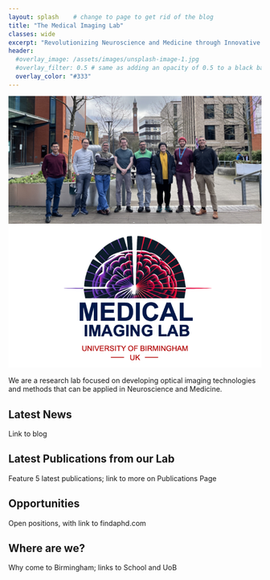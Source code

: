 ```yaml
---
layout: splash    # change to page to get rid of the blog
title: "The Medical Imaging Lab"
classes: wide
excerpt: "Revolutionizing Neuroscience and Medicine through Innovative Optical Imaging"
header:
  #overlay_image: /assets/images/unsplash-image-1.jpg
  #overlay_filter: 0.5 # same as adding an opacity of 0.5 to a black background
  overlay_color: "#333"
---
```


<div class="row">
  <div class="col-md-6">
    <img src="/assets/images/group-photo-2024.jpg" alt="Group Photo 2024" class="img-fluid">
    <img src="/assets/images/milogo.png" alt="Logo" class="img-fluid">
    <!-- Add more images as needed -->
  </div>
  <div class="col-md-6">
    <p>We are a research lab focused on developing optical imaging technologies and methods that can be applied in Neuroscience and Medicine. </p>
    <!-- Add more text or elements as needed -->
  </div>
</div>


## Latest News
Link to blog


## Latest Publications from our Lab
Feature 5 latest publications; link to more on Publications Page


## Opportunities
Open positions, with link to findaphd.com


## Where are we?
Why come to Birmingham; links to School and UoB